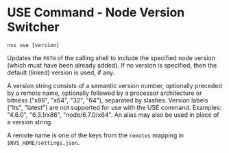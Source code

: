# USE Command - Node Version Switcher
```
nvs use [version]
```
Updates the `PATH` of the calling shell to include the specified node version (which must have been already added). If no version is specified, then the default (linked) version is used, if any.

A version string consists of a semantic version number, optionally preceded by a remote name, optionally followed by a processor architecture or bitness ("x86", "x64", "32", "64"), separated by slashes. Version labels ("lts", "latest") are not supported for use with the USE command. Examples: "4.6.0", "6.3.1/x86", "node/6.7.0/x64". An alias may also be used in place of a version string.

A remote name is one of the keys from the `remotes` mapping in `$NVS_HOME/settings.json`.
